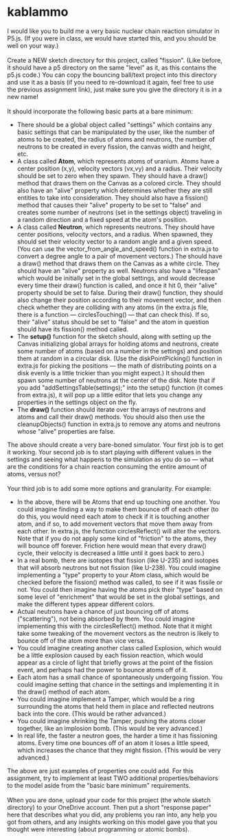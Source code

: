 # kablammo

I would like you to build me a very basic nuclear chain reaction simulator in P5.js. (If you were in class, we would have started this, and you should be well on your way.) </br>
</br>
Create a NEW sketch directory for this project, called "fission". (Like before, it should have a p5 directory on the same "level" as it, as this contains the p5.js code.) You can copy the bouncing ball/text project into this directory and use it as a basis (if you need to re-download it again, feel free to use the previous assignment link), just make sure you give the directory it is in a new name! </br>
</br>
It should incorporate the following basic parts at a bare minimum:

* There should be a global object called "settings" which contains any basic settings that can be manipulated by the user, like the number of atoms to be created, the radius of atoms and neutrons, the number of neutrons to be created in every fission, the canvas width and height, etc.
* A class called **Atom**, which represents atoms of uranium. Atoms have a center position (x,y), velocity vectors (vx,vy) and a radius. Their velocity should be set to zero when they spawn. They should have a draw() method that draws them on the Canvas as a colored circle. They should also have an "alive" property which determines whether they are still entities to take into consideration. They should also have a fission() method that causes their "alive" property to be set to "false" and creates some number of neutrons (set in the settings object) traveling in a random direction and a fixed speed at the atom's position.
* A class called **Neutron**, which represents neutrons. They should have center positions, velocity vectors, and a radius. When spawned, they should set their velocity vector to a random angle and a given speed. (You can use the vector_from_angle_and_speed() function in extra.js to convert a degree angle to a pair of movement vectors.) The should have a draw() method that draws them on the Canvas as a white circle. They should have an "alive" property as well. Neutrons also have a "lifespan" which would be initially set in the global settings, and would decrease every time their draw() function is called, and once it hit 0, their "alive" property should be set to false. During their draw() function, they should also change their position according to their movement vector, and then check whether they are colliding with any atoms (in the extra.js file, there is a function — circlesTouching() — that can check this). If so, their "alive" status should be set to "false" and the atom in question should have its fission() method called.
* The **setup()** function for the sketch should, along with setting up the Canvas initializing global arrays for holding atoms and neutrons, create some number of atoms (based on a number in the settings) and position them at random in a circular disk. (Use the diskPointPicking() function in extra.js for picking the positions — the math of distributing points on a disk evenly is a little trickier than you might expect.) It should then spawn some number of neutrons at the center of the disk. Note that if you add "addSettingsTable(settings);" into the setup() function (it comes from extra.js), it will pop up a little editor that lets you change any properties in the settings object on the fly.
* The **draw()** function should iterate over the arrays of neutrons and atoms and call their draw() methods. You should also then use the cleanupObjects() function in extra.js to remove any atoms and neutrons whose "alive" properties are false.

The above should create a very bare-boned simulator. Your first job is to get it working. Your second job is to start playing with different values in the settings and seeing what happens to the simulation as you do so — what are the conditions for a chain reaction consuming the entire amount of atoms, versus not? </br>
</br>
Your third job is to add some more options and granularity. For example:

* In the above, there will be Atoms that end up touching one another. You could imagine finding a way to make them bounce off of each other (to do this, you would need each atom to check if it is touching another atom, and if so, to add movement vectors that move them away from each other. In extra.js, the function circlesReflect() will alter the vectors. Note that if you do not apply some kind of "friction" to the atoms, they will bounce off forever. Friction here would mean that every draw() cycle, their velocity is decreased a little until it goes back to zero.)
* In a real bomb, there are isotopes that fission (like U-235) and isotopes that will absorb neutrons but not fission (like U-238). You could imagine implementing a "type" property to your Atom class, which would be checked before the fission() method was called, to see if it was fissile or not. You could then imagine having the atoms pick their "type" based on some level of "enrichment" that would be set in the global settings, and make the different types appear different colors.
* Actual neutrons have a chance of just bouncing off of atoms ("scattering"), not being absorbed by them. You could imagine implementing this with the circlesReflect() method. Note that it might take some tweaking of the movement vectors as the neutron is likely to bounce off of the atom more than vice versa.
* You could imagine creating another class called Explosion, which would be a little explosion caused by each fission reaction, which would appear as a circle of light that briefly grows at the point of the fission event, and perhaps had the power to bounce atoms off of it.
* Each atom has a small chance of spontaneously undergoing fission. You could imagine setting that chance in the settings and implementing it in the draw() method of each atom.
* You could imagine implement a Tamper, which would be a ring surrounding the atoms that held them in place and reflected neutrons back into the core. (This would be rather advanced.)
* You could imagine shrinking the Tamper, pushing the atoms closer together, like an implosion bomb. (This would be very advanced.)
* In real life, the faster a neutron goes, the harder a time it has fissioning atoms. Every time one bounces off of an atom it loses a little speed, which increases the chance that they might fission. (This would be very advanced.)

The above are just examples of properties one could add. For this assignment, try to implement at least TWO additional properties/behaviors to the model aside from the "basic bare minimum" requirements. </br>
</br>
When you are done, upload your code for this project (the whole sketch directory) to your OneDrive account. Then put a short "response paper" here that describes what you did, any problems you ran into, any help you got from others, and any insights working on this model gave you that you thought were interesting (about programming or atomic bombs).
